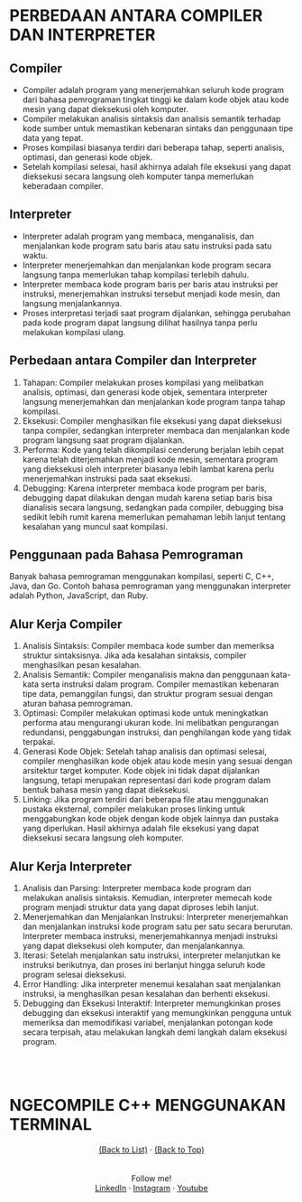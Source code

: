 # PERBEDAAN ANTARA COMPILER DAN INTERPRETER

<div id="top"></div>

<!-- GETTING STARTED -->

## Compiler

- Compiler adalah program yang menerjemahkan seluruh kode program dari bahasa pemrograman tingkat tinggi ke dalam kode objek atau kode mesin yang dapat dieksekusi oleh komputer.
- Compiler melakukan analisis sintaksis dan analisis semantik terhadap kode sumber untuk memastikan kebenaran sintaks dan penggunaan tipe data yang tepat.
- Proses kompilasi biasanya terdiri dari beberapa tahap, seperti analisis, optimasi, dan generasi kode objek.
- Setelah kompilasi selesai, hasil akhirnya adalah file eksekusi yang dapat dieksekusi secara langsung oleh komputer tanpa memerlukan keberadaan compiler.

## Interpreter

- Interpreter adalah program yang membaca, menganalisis, dan menjalankan kode program satu baris atau satu instruksi pada satu waktu.
- Interpreter menerjemahkan dan menjalankan kode program secara langsung tanpa memerlukan tahap kompilasi terlebih dahulu.
- Interpreter membaca kode program baris per baris atau instruksi per instruksi, menerjemahkan instruksi tersebut menjadi kode mesin, dan langsung menjalankannya.
- Proses interpretasi terjadi saat program dijalankan, sehingga perubahan pada kode program dapat langsung dilihat hasilnya tanpa perlu melakukan kompilasi ulang.

## Perbedaan antara Compiler dan Interpreter

1. Tahapan: Compiler melakukan proses kompilasi yang melibatkan analisis, optimasi, dan generasi kode objek, sementara interpreter langsung menerjemahkan dan menjalankan kode program tanpa tahap kompilasi.
2. Eksekusi: Compiler menghasilkan file eksekusi yang dapat dieksekusi tanpa compiler, sedangkan interpreter membaca dan menjalankan kode program langsung saat program dijalankan.
3. Performa: Kode yang telah dikompilasi cenderung berjalan lebih cepat karena telah diterjemahkan menjadi kode mesin, sementara program yang dieksekusi oleh interpreter biasanya lebih lambat karena perlu menerjemahkan instruksi pada saat eksekusi.
4. Debugging: Karena interpreter membaca kode program per baris, debugging dapat dilakukan dengan mudah karena setiap baris bisa dianalisis secara langsung, sedangkan pada compiler, debugging bisa sedikit lebih rumit karena memerlukan pemahaman lebih lanjut tentang kesalahan yang muncul saat kompilasi.

## Penggunaan pada Bahasa Pemrograman

Banyak bahasa pemrograman menggunakan kompilasi, seperti C, C++, Java, dan Go. Contoh bahasa pemrograman yang menggunakan interpreter adalah Python, JavaScript, dan Ruby.

## Alur Kerja Compiler

1. Analisis Sintaksis: Compiler membaca kode sumber dan memeriksa struktur sintaksisnya. Jika ada kesalahan sintaksis, compiler menghasilkan pesan kesalahan.
2. Analisis Semantik: Compiler menganalisis makna dan penggunaan kata-kata serta instruksi dalam program. Compiler memastikan kebenaran tipe data, pemanggilan fungsi, dan struktur program sesuai dengan aturan bahasa pemrograman.
3. Optimasi: Compiler melakukan optimasi kode untuk meningkatkan performa atau mengurangi ukuran kode. Ini melibatkan pengurangan redundansi, penggabungan instruksi, dan penghilangan kode yang tidak terpakai.
4. Generasi Kode Objek: Setelah tahap analisis dan optimasi selesai, compiler menghasilkan kode objek atau kode mesin yang sesuai dengan arsitektur target komputer. Kode objek ini tidak dapat dijalankan langsung, tetapi merupakan representasi dari kode program dalam bentuk bahasa mesin yang dapat dieksekusi.
5. Linking: Jika program terdiri dari beberapa file atau menggunakan pustaka eksternal, compiler melakukan proses linking untuk menggabungkan kode objek dengan kode objek lainnya dan pustaka yang diperlukan. Hasil akhirnya adalah file eksekusi yang dapat dieksekusi secara langsung oleh komputer.

## Alur Kerja Interpreter

1. Analisis dan Parsing: Interpreter membaca kode program dan melakukan analisis sintaksis. Kemudian, interpreter memecah kode program menjadi struktur data yang dapat diproses lebih lanjut.
2. Menerjemahkan dan Menjalankan Instruksi: Interpreter menerjemahkan dan menjalankan instruksi kode program satu per satu secara berurutan. Interpreter membaca instruksi, menerjemahkannya menjadi instruksi yang dapat dieksekusi oleh komputer, dan menjalankannya.
3. Iterasi: Setelah menjalankan satu instruksi, interpreter melanjutkan ke instruksi berikutnya, dan proses ini berlanjut hingga seluruh kode program selesai dieksekusi.
4. Error Handling: Jika interpreter menemui kesalahan saat menjalankan instruksi, ia menghasilkan pesan kesalahan dan berhenti eksekusi.
5. Debugging dan Eksekusi Interaktif: Interpreter memungkinkan proses debugging dan eksekusi interaktif yang memungkinkan pengguna untuk memeriksa dan memodifikasi variabel, menjalankan potongan kode secara terpisah, atau melakukan langkah demi langkah dalam eksekusi program.

<br>
<br>

# NGECOMPILE C++ MENGGUNAKAN TERMINAL


<div align="center">
  <a href="#list">(Back to List)</a>
  ·
  <a href="#top">(Back to Top)</a>
</div>

<br>
<br>

<div align="center">
    Follow me!<br>
    <a href="https://bit.ly/3Qcg3s4">LinkedIn</a>
    ·
    <a href="https://bit.ly/3oRMMaA">Instagram</a>
    ·
    <a href="https://bit.ly/3zqrTrP">Youtube</a>
</div>
